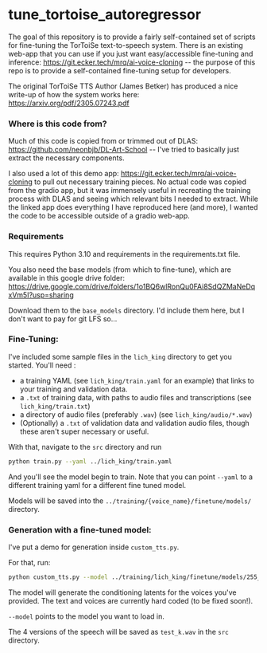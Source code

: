 # tune_tortoise_autoregressor

The goal of this repository is to provide a fairly self-contained set of scripts for fine-tuning the TorToiSe text-to-speech system.
There is an existing web-app that you can use if you just want easy/accessible fine-tuning and inference: https://git.ecker.tech/mrq/ai-voice-cloning -- the purpose of this repo is to provide a self-contained fine-tuning setup for developers.


The original TorToiSe TTS Author (James Betker) has produced a nice write-up of how the system works here: https://arxiv.org/pdf/2305.07243.pdf

### Where is this code from?
Much of this code is copied from or trimmed out of DLAS: https://github.com/neonbjb/DL-Art-School -- I've tried to basically just extract the necessary components.

I also used a lot of this demo app: https://git.ecker.tech/mrq/ai-voice-cloning to pull out necessary training pieces.
No actual code was copied from the gradio app, but it was immensely useful in recreating the training process with DLAS and seeing which relevant bits I needed to extract.
While the linked app does everything I have reproduced here (and more), I wanted the code to be accessible outside of a gradio web-app.

### Requirements

This requires Python 3.10 and requirements in the requirements.txt file.

You also need the base models (from which to fine-tune), which are available in this google drive folder:
https://drive.google.com/drive/folders/1o1BQ6wlRonQu0FAi8SdQZMaNeDqxVm5I?usp=sharing

Download them to the `base_models` directory. I'd include them here, but I don't want to pay for git LFS so...

### Fine-Tuning:
I've included some sample files in the `lich_king` directory to get you started. You'll need :

* a training YAML (see `lich_king/train.yaml` for an example) that links to your training and validation data.
* a `.txt` of training data, with paths to audio files and transcriptions (see `lich_king/train.txt`)
* a directory of audio files (preferably `.wav`) (see `lich_king/audio/*.wav`)
* (Optionally) a `.txt` of validation data and validation audio files, though these aren't super necessary or useful.

With that, navigate to the `src` directory and run
```bash
python train.py --yaml ../lich_king/train.yaml
```
And you'll see the model begin to train. Note that you can point `--yaml` to a different training yaml for a different fine tuned model.

Models will be saved into the `../training/{voice_name}/finetune/models/` directory.

### Generation with a fine-tuned model:
I've put a demo for generation inside `custom_tts.py`.

For that, run:

```bash
python custom_tts.py --model ../training/lich_king/finetune/models/255_gpt.pth
```
The model will generate the conditioning latents for the voices you've provided. The text and voices are currently hard coded (to be fixed soon!).

`--model` points to the model you want to load in.

The 4 versions of the speech will be saved as `test_k.wav` in the `src` directory. 